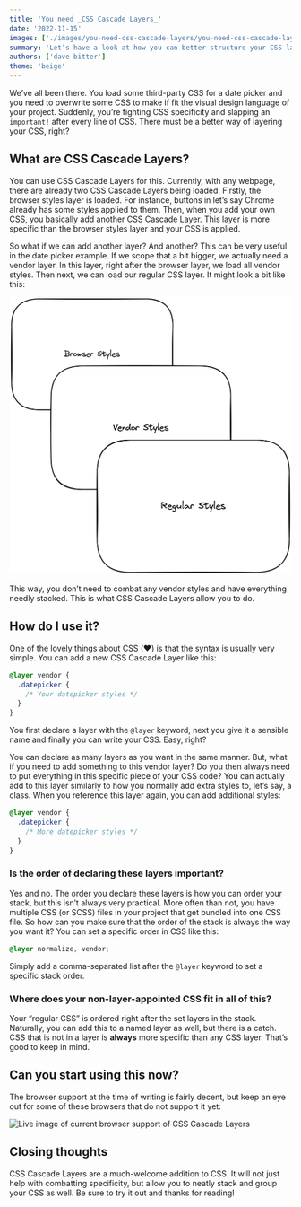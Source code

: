 ```yaml
---
title: 'You need _CSS Cascade Layers_'
date: '2022-11-15'
images: ['./images/you-need-css-cascade-layers/you-need-css-cascade-layers.jpg']
summary: 'Let’s have a look at how you can better structure your CSS layers with CSS Cascade Layers!'
authors: ['dave-bitter']
theme: 'beige'
---
```


We’ve all been there. You load some third-party CSS for a date picker and you need to overwrite some CSS to make if fit the visual design language of your project. Suddenly, you’re fighting CSS specificity and slapping an `important!` after every line of CSS. There must be a better way of layering your CSS, right?

## What are CSS Cascade Layers?

You can use CSS Cascade Layers for this. Currently, with any webpage, there are already two CSS Cascade Layers being loaded. Firstly, the browser styles layer is loaded. For instance, buttons in let’s say Chrome already has some styles applied to them. Then, when you add your own CSS, you basically add another CSS Cascade Layer. This layer is more specific than the browser styles layer and your CSS is applied.

So what if we can add another layer? And another? This can be very useful in the date picker example. If we scope that a bit bigger, we actually need a vendor layer. In this layer, right after the browser layer, we load all vendor styles. Then next, we can load our regular CSS layer. It might look a bit like this:

![Image showing three stacked squares as CSS Cascade layers](./images/you-need-css-cascade-layers/layers-example.png)

This way, you don’t need to combat any vendor styles and have everything needly stacked. This is what CSS Cascade Layers allow you to do.

## How do I use it?

One of the lovely things about CSS (❤️) is that the syntax is usually very simple. You can add a new CSS Cascade Layer like this:

```css
@layer vendor {
  .datepicker {
    /* Your datepicker styles */
  }
}
```

You first declare a layer with the `@layer` keyword, next you give it a sensible name and finally you can write your CSS. Easy, right?

You can declare as many layers as you want in the same manner. But, what if you need to add something to this vendor layer? Do you then always need to put everything in this specific piece of your CSS code? You can actually add to this layer similarly to how you normally add extra styles to, let’s say, a class. When you reference this layer again, you can add additional styles:

```css
@layer vendor {
  .datepicker {
    /* More datepicker styles */
  }
}
```

### Is the order of declaring these layers important?

Yes and no. The order you declare these layers is how you can order your stack, but this isn’t always very practical. More often than not, you have multiple CSS (or SCSS) files in your project that get bundled into one CSS file. So how can you make sure that the order of the stack is always the way you want it? You can set a specific order in CSS like this:

```css
@layer normalize, vendor;
```

Simply add a comma-separated list after the `@layer` keyword to set a specific stack order.

### Where does your non-layer-appointed CSS fit in all of this?

Your “regular CSS” is ordered right after the set layers in the stack. Naturally, you can add this to a named layer as well, but there is a catch. CSS that is not in a layer is **always** more specific than any CSS layer. That’s good to keep in mind.

## Can you start using this now?

The browser support at the time of writing is fairly decent, but keep an eye out for some of these browsers that do not support it yet:

![Live image of current browser support of CSS Cascade Layers](https://caniuse.bitsofco.de/image/css-cascade-layers.webp)

## Closing thoughts

CSS Cascade Layers are a much-welcome addition to CSS. It will not just help with combatting specificity, but allow you to neatly stack and group your CSS as well. Be sure to try it out and thanks for reading!
